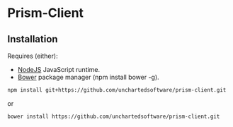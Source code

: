 # Prism-Client

## Installation

Requires (either):

- [NodeJS](http://nodejs.org/) JavaScript runtime.
- [Bower](http://bower.io/) package manager (npm install bower -g).

```bash
npm install git+https://github.com/unchartedsoftware/prism-client.git
```

or

```bash
bower install https://github.com/unchartedsoftware/prism-client.git
```
